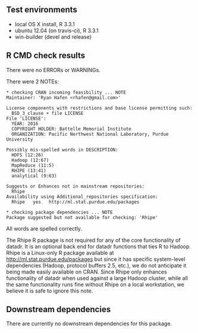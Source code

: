 ## Test environments

* local OS X install, R 3.3.1
* ubuntu 12.04 (on travis-ci), R 3.3.1
* win-builder (devel and release)

## R CMD check results

There were no ERRORs or WARNINGs.

There were 2 NOTEs:

    * checking CRAN incoming feasibility ... NOTE
    Maintainer: 'Ryan Hafen <rhafen@gmail.com>'

    License components with restrictions and base license permitting such:
      BSD_3_clause + file LICENSE
    File 'LICENSE':
      YEAR: 2016
      COPYRIGHT HOLDER: Battelle Memorial Institute
      ORGANIZATION: Pacific Northwest National Laboratory, Purdue University

    Possibly mis-spelled words in DESCRIPTION:
      HDFS (12:26)
      Hadoop (12:67)
      MapReduce (11:5)
      RHIPE (13:41)
      analytical (9:63)

    Suggests or Enhances not in mainstream repositories:
      Rhipe
    Availability using Additional_repositories specification:
      Rhipe   yes   http://ml.stat.purdue.edu/packages

    * checking package dependencies ... NOTE
    Package suggested but not available for checking: 'Rhipe'

All words are spelled correctly.

The Rhipe R package is not required for any of the core functionality of datadr.  It is an optional back end for datadr functions that ties R to Hadoop.  Rhipe is a Linux-only R package available at http://ml.stat.purdue.edu/packages but since it has specific system-level dependencies (Hadoop, protocol buffers 2.5, etc.), we do not anticipate it being made easily available on CRAN.  Since Rhipe only enhances functionality of datadr when used against a large Hadoop cluster, while all the same functionality runs fine without Rhipe on a local workstation, we believe it is safe to ignore this note.

## Downstream dependencies

There are currently no downstream dependencies for this package.
